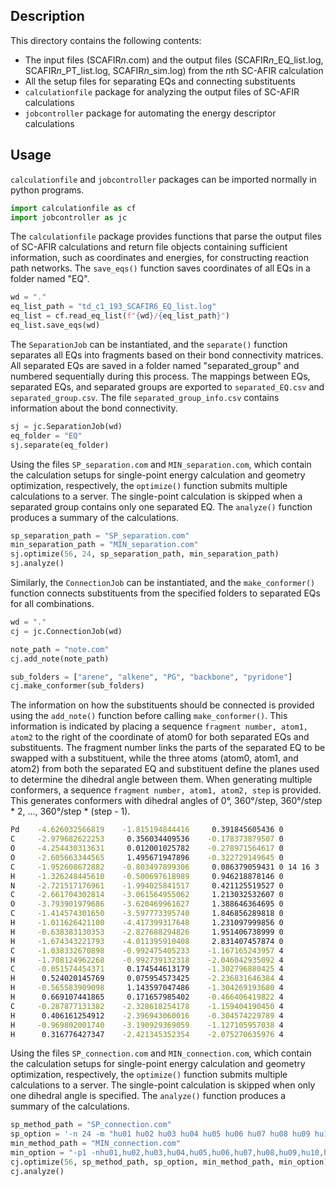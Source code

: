 ## Description
This directory contains the following contents:
- The input files (SCAFIR*n*.com) and the output files (SCAFIR*n*_EQ_list.log, SCAFIR*n*_PT_list.log, SCAFIR*n*_sim.log) from the *n*th SC-AFIR calculation
- All the setup files for separating EQs and connecting substituents
- `calculationfile` package for analyzing the output files of SC-AFIR calculations
- `jobcontroller` package for automating the energy descriptor calculations

## Usage
`calculationfile` and `jobcontroller` packages can be imported normally in python programs.
```python
import calculationfile as cf
import jobcontroller as jc
```
The `calculationfile` package provides functions that parse the output files of SC-AFIR calculations and return file objects containing sufficient information, such as coordinates and energies, for constructing reaction path networks. The `save_eqs()` function saves coordinates of all EQs in a folder named "EQ".
```python
wd = "."
eq_list_path = "td_c1_193_SCAFIR6_EQ_list.log"
eq_list = cf.read_eq_list(f"{wd}/{eq_list_path}")
eq_list.save_eqs(wd)
```
The `SeparationJob` can be instantiated, and the `separate()` function separates all EQs into fragments based on their bond connectivity matrices. All separated EQs are saved in a folder named "separated_group" and numbered sequentially during this process. The mappings between EQs, separated EQs, and separated groups are exported to `separated_EQ.csv` and `separated_group.csv`. The file `separated_group_info.csv` contains information about the bond connectivity.
```python
sj = jc.SeparationJob(wd)
eq_folder = "EQ"
sj.separate(eq_folder)
```
Using the files `SP_separation.com` and `MIN_separation.com`, which contain the calculation setups for single-point energy calculation and geometry optimization, respectively, the `optimize()` function submits multiple calculations to a server. The single-point calculation is skipped when a separated group contains only one separated EQ. The `analyze()` function produces a summary of the calculations.
```python
sp_separation_path = "SP_separation.com"
min_separation_path = "MIN_separation.com"
sj.optimize(56, 24, sp_separation_path, min_separation_path)
sj.analyze()
```
Similarly, the `ConnectionJob` can be instantiated, and the `make_conformer()` function connects substituents from the specified folders to separated EQs for all combinations.
```python
wd = "."
cj = jc.ConnectionJob(wd)

note_path = "note.com"
cj.add_note(note_path)

sub_folders = ["arene", "alkene", "PG", "backbone", "pyridone"]
cj.make_conformer(sub_folders)
``` 
The information on how the substituents should be connected is provided using the `add_note()` function before calling `make_conformer()`. This information is indicated by placing a sequence `fragment number, atom1, atom2` to the right of the coordinate of atom0 for both separated EQs and substituents. The fragment number links the parts of the separated EQ to be swapped with a substituent, while the three atoms (atom0, atom1, and atom2) from both the separated EQ and substituent define the planes used to determine the dihedral angle between them. When generating multiple conformers, a sequence `fragment number, atom1, atom2, step` is provided. This generates conformers with dihedral angles of 0°, 360°/step, 360°/step * 2, ..., 360°/step * (step - 1).
```bash
Pd    -4.626032566819    -1.815194844416     0.391845605436 0
C     -2.979682622253     0.356034409536    -0.178373879507 0
O     -4.254430313631     0.012001025782    -0.278971564617 0
O     -2.605663344565     1.495671947896    -0.322729149645 0
C     -1.952608672882    -0.803497899306     0.086379059431 0 14 16 3
H     -1.326248445610    -0.500697618989     0.946218878146 0
N     -2.721517176961    -1.994025841517     0.421125519527 0
C     -2.661704302814    -3.061564955062     1.213032532607 0
O     -3.793901979686    -3.620469961627     1.388646364695 0
C     -1.414574301650    -3.597773395740     1.846856289818 0
H     -1.011626421100    -4.417399317648     1.231097999856 0
H     -0.638383130353    -2.827688294826     1.951406738999 0
H     -1.674343221793    -4.011395910408     2.831407457874 0
C     -1.038332670898    -0.992475405233    -1.167165243957 4
H     -1.708124962268    -0.992739132318    -2.046042935092 4
C     -0.051574454371     0.174544613179    -1.302796880425 4
H      0.524020145769     0.075954573425    -2.236831646384 4
H     -0.565583909098     1.143597047486    -1.304269193680 4
H      0.669107441865     0.171657985402    -0.466406419822 4
C     -0.287877131382    -2.328618254178    -1.159404190450 4
H      0.406161254912    -2.396943060016    -0.304574229789 4
H     -0.969802001740    -3.190929369059    -1.127105957038 4
H      0.316776427347    -2.421345352354    -2.075270635976 4
```
Using the files `SP_connection.com` and `MIN_connection.com`, which contain the calculation setups for single-point energy calculation and geometry optimization, respectively, the `optimize()` function submits multiple calculations to a server. The single-point calculation is skipped when only one dihedral angle is specified. The `analyze()` function produces a summary of the calculations.
```python
sp_method_path = "SP_connection.com"
sp_option = '-n 24 -m "hu01 hu02 hu03 hu04 hu05 hu06 hu07 hu08 hu09 hu10 hu11 hu12 hu13 hu14"'
min_method_path = "MIN_connection.com"
min_option = "-p1 -nhu01,hu02,hu03,hu04,hu05,hu06,hu07,hu08,hu09,hu10,hu11,hu12,hu13,hu14"
cj.optimize(56, sp_method_path, sp_option, min_method_path, min_option)
cj.analyze()
```
